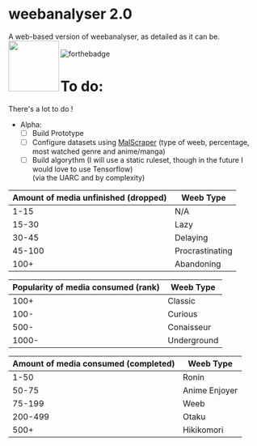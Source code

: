 # weebanalyser 2.0
A web-based version of weebanalyser, as detailed as it can be.
<img align="left" width="100" height="100" src="https://github.com/Yaroster/yarodsgn/blob/main/Logo_weebanalyser_2.0.png"> <br> <br>
![forthebadge](https://forthebadge.com/images/badges/made-with-javascript.svg)
# To do:
There's a lot to do !
- Alpha:
  - [ ] Build Prototype
  - [ ] Configure datasets using [MalScraper](https://github.com/Kylart/MalScraper) (type of weeb, percentage, most watched genre and anime/manga) 
  - [ ] Build algorythm (I will use a static ruleset, though in the future I would love to use Tensorflow)<br>(via the UARC and by complexity)

| Amount of media unfinished (dropped) | Weeb Type |
| --- | --- |
| 1-15 | N/A |
| 15-30 | Lazy |
| 30-45 | Delaying |
| 45-100 | Procrastinating |
| 100+ | Abandoning |

| Popularity of media consumed (rank) | Weeb Type |
| --- | --- |
| 100+ | Classic |
| 100- | Curious |
| 500- | Conaisseur |
| 1000- | Underground | 

| Amount of media consumed (completed) | Weeb Type |
| --- | --- |
| 1-50 | Ronin |
| 50-75 | Anime Enjoyer |
| 75-199 | Weeb |
| 200-499 | Otaku |
| 500+ | Hikikomori |
